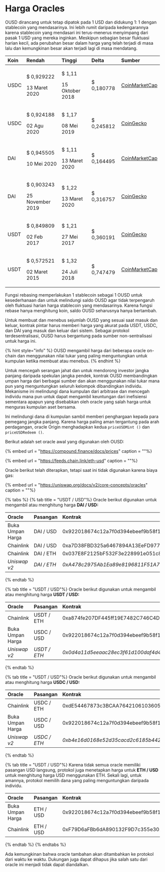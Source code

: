 # Harga Oracles

OUSD dirancang untuk tetap dipatok pada 1 USD dan didukung 1: 1 dengan stablecoin yang mendasarinya. Ini lebih rumit daripada kedengarannya karena stablecoin yang mendasari ini terus-menerus menyimpang dari pasak 1 USD yang mereka inginkan. Meskipun sebagian besar fluktuasi harian kecil, ada perubahan besar dalam harga yang telah terjadi di masa lalu dan kemungkinan besar akan terjadi lagi di masa mendatang.

<table>
  <thead>
    <tr>
      <th style="text-align:left">Koin</th>
      <th style="text-align:left"><b>Rendah</b>
      </th>
      <th style="text-align:left"><b>Tinggi</b>
      </th>
      <th style="text-align:left"><b>Delta</b>
      </th>
      <th style="text-align:left"><b>Sumber</b>
      </th>
    </tr>
  </thead>
  <tbody>
    <tr>
      <td style="text-align:left">USDC</td>
      <td style="text-align:left">
        <p>$ 0,929222</p>
        <p>13 Maret 2020</p>
      </td>
      <td style="text-align:left">
        <p>$ 1,11</p>
        <p>15 Oktober 2018</p>
      </td>
      <td style="text-align:left">$ 0,180778</td>
      <td style="text-align:left"><a href="https://coinmarketcap.com/currencies/usd-coin/">CoinMarketCap</a>
      </td>
    </tr>
    <tr>
      <td style="text-align:left">USDC</td>
      <td style="text-align:left">
        <p>$ 0,924188</p>
        <p>02 Agu 2020</p>
      </td>
      <td style="text-align:left">
        <p>$ 1,17</p>
        <p>08 Mei 2019</p>
      </td>
      <td style="text-align:left">$ 0,245812</td>
      <td style="text-align:left"><a href="https://www.coingecko.com/en/coins/usd-coin">CoinGecko</a>
      </td>
    </tr>
    <tr>
      <td style="text-align:left">DAI</td>
      <td style="text-align:left">
        <p>$ 0,945505</p>
        <p>10 Mei 2020</p>
      </td>
      <td style="text-align:left">
        <p>$ 1,11</p>
        <p>13 Maret 2020</p>
      </td>
      <td style="text-align:left">$ 0,164495</td>
      <td style="text-align:left"><a href="https://coinmarketcap.com/currencies/multi-collateral-dai/">CoinMarketCap</a>
      </td>
    </tr>
    <tr>
      <td style="text-align:left">DAI</td>
      <td style="text-align:left">
        <p>$ 0,903243</p>
        <p>25 November 2019</p>
      </td>
      <td style="text-align:left">
        <p>$ 1,22</p>
        <p>13 Maret 2020</p>
      </td>
      <td style="text-align:left">$ 0,316757</td>
      <td style="text-align:left"><a href="https://www.coingecko.com/en/coins/dai">CoinGecko</a>
      </td>
    </tr>
    <tr>
      <td style="text-align:left">USDT</td>
      <td style="text-align:left">
        <p>$ 0,849809</p>
        <p>02 Feb 2017</p>
      </td>
      <td style="text-align:left">
        <p>$ 1,21</p>
        <p>27 Mei 2017</p>
      </td>
      <td style="text-align:left">$ 0,360191</td>
      <td style="text-align:left"><a href="https://www.coingecko.com/en/coins/tether">CoinGecko</a>
      </td>
    </tr>
    <tr>
      <td style="text-align:left">USDT</td>
      <td style="text-align:left">
        <p>$ 0,572521</p>
        <p>02 Maret 2015</p>
      </td>
      <td style="text-align:left">
        <p>$ 1,32</p>
        <p>24 Juli 2018</p>
      </td>
      <td style="text-align:left">$ 0,747479</td>
      <td style="text-align:left"><a href="https://coinmarketcap.com/currencies/tether/">CoinMarketCap</a>
      </td>
    </tr>
  </tbody>
</table>

Fungsi rebasing memperlakukan 1 stablecoin sebagai 1 OUSD untuk kesederhanaan dan untuk melindungi saldo OUSD agar tidak terpengaruh oleh fluktuasi harian harga stablecoin yang mendasarinya. Karena fungsi rebase hanya menghitung koin, saldo OUSD seharusnya hanya bertambah.

Untuk membuat dan menebus sejumlah OUSD yang sesuai saat masuk dan keluar, kontrak pintar harus memberi harga yang akurat pada USDT, USDC, dan DAI yang masuk dan keluar dari sistem. Sebagai protokol terdesentralisasi, OUSD harus bergantung pada sumber non-sentralisasi untuk harga ini.

{% hint style="info" %}
OUSD mengambil harga dari beberapa oracle on-chain dan menggunakan nilai tukar yang paling menguntungkan untuk kumpulan ketika membuat atau menebus.
{% endhint %}

Untuk mencegah serangan jahat dan untuk mendorong investor jangka panjang daripada spekulan jangka pendek, kontrak OUSD membandingkan umpan harga dari berbagai sumber dan akan menggunakan nilai tukar mana pun yang menguntungkan seluruh kelompok dibandingkan individu. Mekanisme ini melindungi dana kumpulan dari arbitrase dan mencegah individu mana pun untuk dapat mengambil keuntungan dari inefisiensi sementara apapun yang disebabkan oleh oracle yang salah harga untuk menguras kumpulan aset bersama.

Ini melindungi dana di kumpulan sambil memberi penghargaan kepada para pemegang jangka panjang. Karena harga paling aman tergantung pada arah perdagangan, oracle Origin menghadapkan kedua `priceUSDMint ()` dan `priceUSDRedeem ()`.

Berikut adalah set oracle awal yang digunakan oleh OUSD:

{% embed url = "https://compound.finance/docs/prices" caption = ""%}

{% embed url = "https://feeds.chain.link/eth-usd" caption = ""%}

Oracle berikut telah diterapkan, tetapi saat ini tidak digunakan karena biaya gas:

{% embed url = "https://uniswap.org/docs/v2/core-concepts/oracles" caption = ""%}

{% tabs %}
{% tab title = "USDT / USD"%}
Oracle berikut digunakan untuk mengambil atau menghitung harga **DAI / USD:**

| Oracle           | Pasangan    | Kontrak                                      |
|:---------------- |:----------- |:-------------------------------------------- |
| Buka Umpan Harga | DAI / USD   | 0x922018674c12a7f0d394ebeef9b58f186cde13c1   |
| Chainlink        | DAI / USD   | 0xa7D38FBD325a6467894A13EeFD977aFE558bC1f0   |
| Chainlink        | DAI / ETH   | 0x037E8F2125bF532F3e228991e051c8A7253B642c   |
| _Uniswap v2_     | _DAI / ETH_ | _0xA478c2975Ab1Ea89e8196811F51A7B7Ade33eB11_ |
{% endtab %}

{% tab title = "USDT / USD"%}
Oracle berikut digunakan untuk mengambil atau menghitung harga **USDT / USD:**

| O**racle**       | Pasangan     | Kontrak                                      |
|:---------------- |:------------ |:-------------------------------------------- |
| Chainlink        | USDT / ETH   | 0xa874fe207DF445ff19E7482C746C4D3fD0CB9AcE   |
| Buka Umpan Harga | USDC / USD   | 0x922018674c12a7f0d394ebeef9b58f186cde13c1   |
| _Uniswap v2_     | _USDT / ETH_ | _0x0d4a11d5eeaac28ec3f61d100daf4d40471f1852_ |
{% endtab %}

{% tab title = "USDT / USD"%}
Oracle berikut digunakan untuk mengambil atau menghitung harga **USDC / USD:**

| O**racle**       | Pasangan     | Kontrak                                      |
|:---------------- |:------------ |:-------------------------------------------- |
| Chainlink        | USDC / ETH   | 0xdE54467873c3BCAA76421061036053e371721708   |
| Buka Umpan Harga | USDC / USD   | 0x922018674c12a7f0d394ebeef9b58f186cde13c1   |
| _Uniswap v2_     | _USDC / ETH_ | _0xb4e16d0168e52d35cacd2c6185b44281ec28c9dc_ |
{% endtab %}

{% tab title = "USDT / USD"%}
Karena tidak semua oracle memiliki pasangan USD langsung, protokol juga menetapkan harga untuk **ETH / USD** untuk menghitung harga USD menggunakan ETH. Sekali lagi, untuk amannya, protokol memilih dana yang paling menguntungkan daripada individu.

| Oracle           | Pasangan  | Kontrak                                    |
|:---------------- |:--------- |:------------------------------------------ |
| Buka Umpan Harga | ETH / USD | 0x922018674c12a7f0d394ebeef9b58f186cde13c1 |
| Chainlink        | ETH / USD | 0xF79D6aFBb6dA890132F9D7c355e3015f15F3406F |
{% endtab %}
{% endtabs %}

Ada kemungkinan bahwa oracle tambahan akan ditambahkan ke protokol dari waktu ke waktu. Dukungan juga dapat dihapus jika salah satu dari oracle ini menjadi tidak dapat diandalkan.


